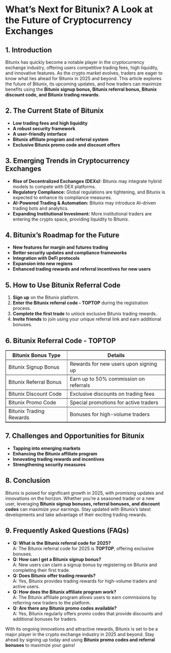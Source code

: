 <h1>What’s Next for Bitunix? A Look at the Future of Cryptocurrency Exchanges</h1>
<h2>1. Introduction</h2>
<p>Bitunix has quickly become a notable player in the cryptocurrency exchange industry, offering users competitive trading fees, high liquidity, and innovative features. As the crypto market evolves, traders are eager to know what lies ahead for Bitunix in 2025 and beyond. This article explores the future of Bitunix, its upcoming updates, and how traders can maximize benefits using the <strong>Bitunix signup bonus, Bitunix referral bonus, Bitunix discount code, and Bitunix trading rewards</strong>.</p>

<h2>2. The Current State of Bitunix</h2>
<ul>
    <li><strong>Low trading fees and high liquidity</strong></li>
    <li><strong>A robust security framework</strong></li>
    <li><strong>A user-friendly interface</strong></li>
    <li><strong>Bitunix affiliate program and referral system</strong></li>
    <li><strong>Exclusive Bitunix promo code and discount offers</strong></li>
</ul>

<h2>3. Emerging Trends in Cryptocurrency Exchanges</h2>
<ul>
    <li><strong>Rise of Decentralized Exchanges (DEXs):</strong> Bitunix may integrate hybrid models to compete with DEX platforms.</li>
    <li><strong>Regulatory Compliance:</strong> Global regulations are tightening, and Bitunix is expected to enhance its compliance measures.</li>
    <li><strong>AI-Powered Trading & Automation:</strong> Bitunix may introduce AI-driven trading bots and analytics.</li>
    <li><strong>Expanding Institutional Investment:</strong> More institutional traders are entering the crypto space, providing liquidity to Bitunix.</li>
</ul>

<h2>4. Bitunix’s Roadmap for the Future</h2>
<ul>
    <li><strong>New features for margin and futures trading</strong></li>
    <li><strong>Better security updates and compliance frameworks</strong></li>
    <li><strong>Integration with DeFi protocols</strong></li>
    <li><strong>Expansion into new regions</strong></li>
    <li><strong>Enhanced trading rewards and referral incentives for new users</strong></li>
</ul>

<h2>5. How to Use Bitunix Referral Code</h2>
<ol>
    <li><strong>Sign up</strong> on the Bitunix platform.</li>
    <li><strong>Enter the Bitunix referral code - TOPTOP</strong> during the registration process.</li>
    <li><strong>Complete the first trade</strong> to unlock exclusive Bitunix trading rewards.</li>
    <li><strong>Invite friends</strong> to join using your unique referral link and earn additional bonuses.</li>
</ol>

<h2>6. Bitunix Referral Code - TOPTOP</h2>
<table border="1">
    <tr>
        <th>Bitunix Bonus Type</th>
        <th>Details</th>
    </tr>
    <tr>
        <td>Bitunix Signup Bonus</td>
        <td>Rewards for new users upon signing up</td>
    </tr>
    <tr>
        <td>Bitunix Referral Bonus</td>
        <td>Earn up to 50% commission on referrals</td>
    </tr>
    <tr>
        <td>Bitunix Discount Code</td>
        <td>Exclusive discounts on trading fees</td>
    </tr>
    <tr>
        <td>Bitunix Promo Code</td>
        <td>Special promotions for active traders</td>
    </tr>
    <tr>
        <td>Bitunix Trading Rewards</td>
        <td>Bonuses for high-volume traders</td>
    </tr>
</table>

<h2>7. Challenges and Opportunities for Bitunix</h2>
<ul>
    <li><strong>Tapping into emerging markets</strong></li>
    <li><strong>Enhancing the Bitunix affiliate program</strong></li>
    <li><strong>Innovating trading rewards and incentives</strong></li>
    <li><strong>Strengthening security measures</strong></li>
</ul>

<h2>8. Conclusion</h2>
<p>Bitunix is poised for significant growth in 2025, with promising updates and innovations on the horizon. Whether you’re a seasoned trader or a new user, leveraging <strong>Bitunix signup bonuses, referral bonuses, and discount codes</strong> can maximize your earnings. Stay updated with Bitunix’s latest developments and take advantage of their exciting trading rewards.</p>

<h2>9. Frequently Asked Questions (FAQs)</h2>
<ul>
    <li><strong>Q: What is the Bitunix referral code for 2025?</strong><br>A: The Bitunix referral code for 2025 is <strong>TOPTOP</strong>, offering exclusive bonuses.</li>
    <li><strong>Q: How can I get a Bitunix signup bonus?</strong><br>A: New users can claim a signup bonus by registering on Bitunix and completing their first trade.</li>
    <li><strong>Q: Does Bitunix offer trading rewards?</strong><br>A: Yes, Bitunix provides trading rewards for high-volume traders and active users.</li>
    <li><strong>Q: How does the Bitunix affiliate program work?</strong><br>A: The Bitunix affiliate program allows users to earn commissions by referring new traders to the platform.</li>
    <li><strong>Q: Are there any Bitunix promo codes available?</strong><br>A: Yes, Bitunix regularly offers promo codes that provide discounts and additional bonuses for traders.</li>
</ul>

<p>With its ongoing innovations and attractive rewards, Bitunix is set to be a major player in the crypto exchange industry in 2025 and beyond. Stay ahead by signing up today and using <strong>Bitunix promo codes and referral bonuses</strong> to maximize your gains!</p>
